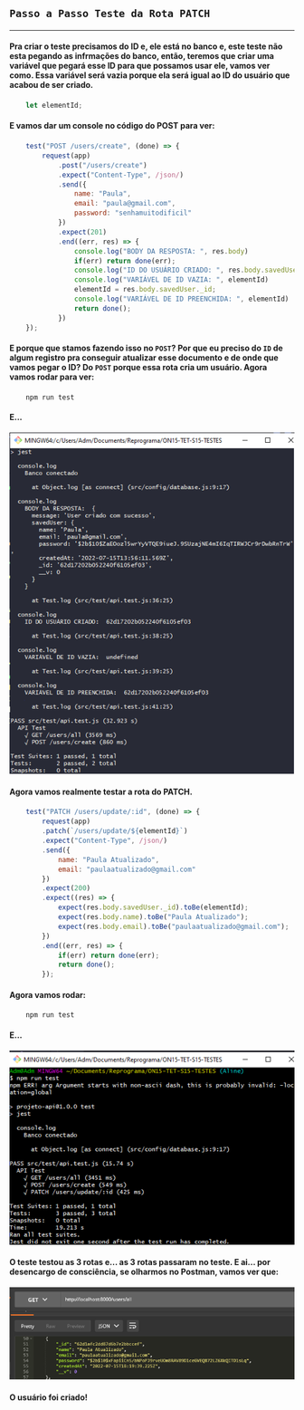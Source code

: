 ## `Passo a Passo Teste da Rota PATCH`
___



#### Pra criar o teste precisamos do ID e, ele está no banco e, este teste não esta pegando as infrmações do banco, então, teremos que criar uma variável que pegará esse ID para que possamos usar ele, vamos ver como. Essa variável será vazia porque ela será igual ao ID do usuário que acabou de ser criado.
```javascript
    let elementId;
```
#### E vamos dar um console no código do POST para ver:
```javascript
    test("POST /users/create", (done) => {
        request(app)
            .post("/users/create")
            .expect("Content-Type", /json/)
            .send({
                name: "Paula",
                email: "paula@gmail.com",
                password: "senhamuitodificil"
            })
            .expect(201)
            .end((err, res) => {
                console.log("BODY DA RESPOSTA: ", res.body)
                if(err) return done(err);
                console.log("ID DO USUÁRIO CRIADO: ", res.body.savedUser._id)
                console.log("VARIÁVEL DE ID VAZIA: ", elementId)
                elementId = res.body.savedUser._id;
                console.log("VARIÁVEL DE ID PREENCHIDA: ", elementId)
                return done();
            })
    });
```
#### E porque que stamos fazendo isso no `POST`? Por que eu preciso do `ID` de algum registro pra conseguir atualizar esse documento e de onde que vamos pegar o ID? Do `POST` porque essa rota cria um usuário. Agora vamos rodar para ver:
```git
    npm run test
```
#### E...
<p align="center">
  <img alt="foto" title="foto" src="../img/foto15.png"/>
</p>

#### Agora vamos realmente testar a rota do PATCH.
```javascript
    test("PATCH /users/update/:id", (done) => {
        request(app)
        .patch(`/users/update/${elementId}`)
        .expect("Content-Type", /json/)
        .send({
            name: "Paula Atualizado",
            email: "paulaatualizado@gmail.com"
        })
        .expect(200)
        .expect((res) => {
            expect(res.body.savedUser._id).toBe(elementId);
            expect(res.body.name).toBe("Paula Atualizado");
            expect(res.body.email).toBe("paulaatualizado@gmail.com");
        })
        .end((err, res) => {
            if(err) return done(err);
            return done();
        });
```
#### Agora vamos rodar:
```git
    npm run test
```
#### E...
<p align="center">
  <img alt="foto" title="foto" src="../img/foto16.png"/>
</p>

#### O teste testou as 3 rotas e... as 3 rotas passaram no teste. E ai... por desencargo de consciência, se olharmos no Postman, vamos ver que:
<p align="center">
  <img alt="foto" title="foto" src="../img/foto17.png"/>
</p>

#### O usuário foi criado!

